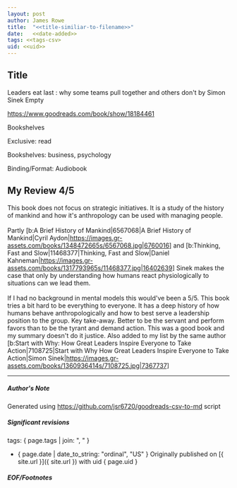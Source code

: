 ```yaml
---
layout: post
author: James Rowe
title:  "<<title-similiar-to-filename>>"
date:   <<date-added>>
tags: <<tags-csv>
uid: <<uid>>
---
```


<!-- highly dependent on how you personally use jekyll templates, and how you want this to show up -->

## Title

Leaders eat last : why some teams pull together and others don't by Simon Sinek
Empty 

https://www.goodreads.com/book/show/18184461

Bookshelves

Exclusive: read

Bookshelves: business, psychology

Binding/Format: Audiobook

## My Review 4/5

This book does not focus on strategic initiatives. It is a study of the history of mankind and how it's anthropology can be used with managing people.<br/><br/>Partly [b:A Brief History of Mankind|6567068|A Brief History of Mankind|Cyril Aydon|https://images.gr-assets.com/books/1348472665s/6567068.jpg|6760016] and [b:Thinking, Fast and Slow|11468377|Thinking, Fast and Slow|Daniel Kahneman|https://images.gr-assets.com/books/1317793965s/11468377.jpg|16402639] Sinek makes the case that only by understanding how humans react physiologically to situations can we lead them.<br/><br/>If I had no background in mental models this would've been a 5/5. This book tries a bit hard to be everything to everyone. It has a deep history of how humans behave anthropologically and how to best serve a leadership position to the group. Key take-away. Better to be the servant and perform favors than to be the tyrant and demand action. This was a good book and my summary doesn't do it justice. Also added to my list by the same author [b:Start with Why: How Great Leaders Inspire Everyone to Take Action|7108725|Start with Why  How Great Leaders Inspire Everyone to Take Action|Simon Sinek|https://images.gr-assets.com/books/1360936414s/7108725.jpg|7367737]

---

##### Author's Note

Generated using https://github.com/jsr6720/goodreads-csv-to-md script

##### Significant revisions

tags: { page.tags | join: ", " } <!-- todo move this somewhere -->

- { page.date | date_to_string: "ordinal", "US" } Originally published on [{ site.url }]({ site.url }) with uid { page.uid }

##### EOF/Footnotes
